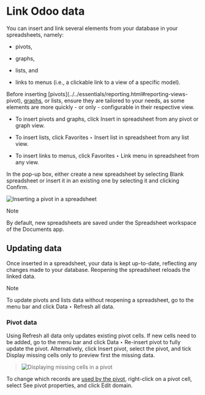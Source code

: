 # Link Odoo data

You can insert and link several elements from your database in your
spreadsheets, namely:

  * pivots,

  * graphs,

  * lists, and

  * links to menus (i.e., a clickable link to a view of a specific model).

Before inserting [pivots](../../essentials/reporting.html#reporting-views-
pivot), [graphs](../../essentials/reporting.html#reporting-views-graph), or
lists, ensure they are tailored to your needs, as some elements are more
quickly - or only - configurable in their respective view.

  * To insert pivots and graphs, click Insert in spreadsheet from any pivot or graph view.

  * To insert lists, click Favorites ‣ Insert list in spreadsheet from any list view.

  * To insert links to menus, click Favorites ‣ Link menu in spreadsheet from any view.

In the pop-up box, either create a new spreadsheet by selecting Blank
spreadsheet or insert it in an existing one by selecting it and clicking
Confirm.

![Inserting a pivot in a spreadsheet](../../../_images/insert-spreadsheet.png)

Note

By default, new spreadsheets are saved under the Spreadsheet workspace of the
Documents app.

## Updating data

Once inserted in a spreadsheet, your data is kept up-to-date, reflecting any
changes made to your database. Reopening the spreadsheet reloads the linked
data.

Note

To update pivots and lists data without reopening a spreadsheet, go to the
menu bar and click Data ‣ Refresh all data.

### Pivot data

Using Refresh all data only updates existing pivot cells. If new cells need to
be added, go to the menu bar and click Data ‣ Re-insert pivot to fully update
the pivot. Alternatively, click Insert pivot, select the pivot, and tick
Display missing cells only to preview first the missing data.

> ![Displaying missing cells in a pivot](../../../_images/missing-cells.png)

To change which records are [used by the
pivot](../../essentials/search.html#search-preconfigured-filters), right-click
on a pivot cell, select See pivot properties, and click Edit domain.

